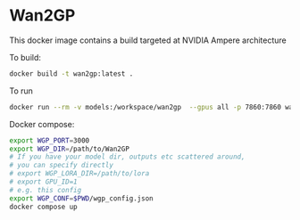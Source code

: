 # Wan2GP  

This docker image contains a build targeted at NVIDIA Ampere architecture

To build:

```bash
docker build -t wan2gp:latest .
```

To run
```bash
docker run --rm -v models:/workspace/wan2gp  --gpus all -p 7860:7860 wan2gp python wgp.py --server-port 7860 --listen
```

Docker compose:

```bash
export WGP_PORT=3000
export WGP_DIR=/path/to/Wan2GP
# If you have your model dir, outputs etc scattered around, 
# you can specify directly 
# export WGP_LORA_DIR=/path/to/lora
# export GPU_ID=1
# e.g. this config
export WGP_CONF=$PWD/wgp_config.json
docker compose up
```
